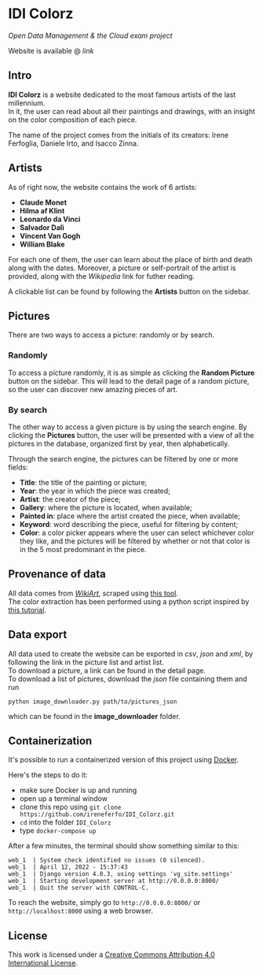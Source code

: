 # IDI Colorz
*Open Data Management &amp; the Cloud exam project*

Website is available @ *link*

## Intro
**IDI Colorz** is a website dedicated to the most famous artists of the last millennium.   
In it, the user can read about all their paintings and drawings, with an insight on the color composition of each piece.  

The name of the project comes from the initials of its creators: Irene Ferfoglia, Daniele Irto, and Isacco Zinna.


## Artists
As of right now, the website contains the work of 6 artists:
* **Claude Monet**
* **Hilma af Klint**
* **Leonardo da Vinci**
* **Salvador Dalì**
* **Vincent Van Gogh**
* **William Blake**

For each one of them, the user can learn about the place of birth and death along with the dates. Moreover, a picture or self-portrait of the artist is provided, along with the *Wikipedia* link for futher reading. 

A clickable list can be found by following the **Artists** button on the sidebar.

## Pictures
There are two ways to access a picture: randomly or by search.

### Randomly
To access a picture randomly, it is as simple as clicking the **Random Picture** button on the sidebar. This will lead to the detail page of a random picture, so the user can discover new amazing pieces of art.

### By search
The other way to access a given picture is by using the search engine. By clicking the **Pictures** button, the user will be presented with a view of all the pictures in the database, organized first by year, then alphabetically. 

Through the search engine, the pictures can be filtered by one or more fields:
* **Title**: the title of the painting or picture;
* **Year**: the year in which the piece was created;
* **Artist**: the creator of the piece;
* **Gallery**: where the picture is located, when available;
* **Painted in**: place where the artist created the piece, when available;
* **Keyword**: word describing the piece, useful for filtering by content;
* **Color**: a color picker appears where the user can select whichever color they like, and the pictures will be filtered by whether or not that color is in the 5 most predominant in the piece. 

## Provenance of data
All data comes from [*WikiArt*](https://www.wikiart.org), scraped using [this tool](https://github.com/lucasdavid/wikiart).  
The color extraction has been performed using a python script inspired by [this tutorial](https://www.alessandroai.com/extract-and-analyze-colors-from-any-image/).

## Data export
All data used to create the website can be exported in *csv*, *json* and *xml*, by following the link in the picture list and artist list.  
To download a picture, a link can be found in the detail page.  
To download a list of pictures, download the *json* file containing them and run 
```
python image_downloader.py path/to/pictures_json
```
which can be found in the **image_downloader** folder.

## Containerization

It's possible to run a containerized version of this project using [Docker](https://www.docker.com). 

Here's the steps to do it:
* make sure Docker is up and running
* open up a terminal window
* clone this repo using `git clone https://github.com/ireneferfo/IDI_Colorz.git`
* `cd` into the folder `IDI_Colorz`
* type `docker-compose up`

After a few minutes, the terminal should show something similar to this:
```
web_1  | System check identified no issues (0 silenced).
web_1  | April 12, 2022 - 15:37:43
web_1  | Django version 4.0.3, using settings 'vg_site.settings'
web_1  | Starting development server at http://0.0.0.0:8000/
web_1  | Quit the server with CONTROL-C.
```
To reach the website, simply go to `http://0.0.0.0:8000/` or `http://localhost:8000` using a web browser.
## License
This work is licensed under a [Creative Commons Attribution 4.0 International License](http://creativecommons.org/licenses/by/4.0/).

